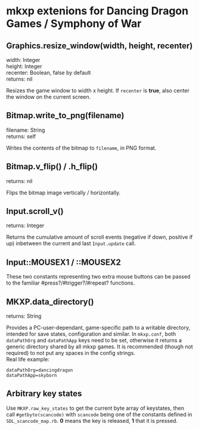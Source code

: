 # mkxp extenions for Dancing Dragon Games / Symphony of War

## Graphics.resize_window(width, height, recenter)
width: Integer  
height: Integer  
recenter: Boolean, false by default  
returns: nil  

Resizes the game window to width x height. If `recenter` is **true**, also center the window on the current screen.

## Bitmap.write_to_png(filename)
filename: String  
returns: self  

Writes the contents of the bitmap to `filename`, in PNG format.

## Bitmap.v_flip() / .h_flip()
returns: nil  

Flips the bitmap image vertically / horizontally.

## Input.scroll_v()
returns: Integer  

Returns the cumulative amount of scroll events (negative if down, positive if up) inbetween the current and last `Input.update` call.

## Input::MOUSEX1 / ::MOUSEX2

These two constants representing two extra mouse buttons can be passed to the familiar #press?/#trigger?/#repeat? functions.

## MKXP.data_directory()
returns: String  

Provides a PC-user-dependant, game-specific path to a writable directory, intended for save states, configuration and similar.
In `mkxp.conf`, both `dataPathOrg` and `dataPathApp` keys need to be set, otherwise it returns a generic directory shared by all mkxp games. It is recommended (though not required) to not put any spaces in the config strings.  
Real life example:  
```
dataPathOrg=dancingdragon
dataPathApp=skyborn
```

## Arbitrary key states
Use `MKXP.raw_key_states` to get the current byte array of keystates, then call `#getbyte(scancode)` with `scancode` being one of the constants defined in `SDL_scancode_map.rb`. **0** means the key is released, **1** that it is pressed.
